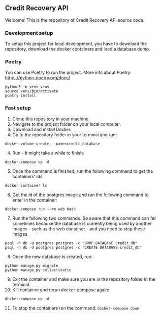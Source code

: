 ## Credit Recovery API

Welcome! This is the repository of Credit Recovery API source code.

### Development setup

To setup this project for local development, you have to download the repository, download the docker containers and load a database dump.

### Poetry
You can use Poetry to run the project. 
More info about Poetry: <https://python-poetry.org/docs/>

```
python3 -m venv venv
source venv/bin/activate
poetry install
```

### Fast setup
1. Clone this repository in your machine.
2. Navigate to the project folder on your local computer.
3. Download and install Docker.
4. Go to the repository folder in your terminal and run:

```
docker volume create --name=credit_database
```
4. Run - It might take a while to finish:
   
```
docker-compose up -d
```
5. Once the command is finished, run the following command to get the containers' ids:
``` 
docker container ls
```
6. Get the id of the postgres image and run the following command to enter in the container:
```
docker-compose run --rm web bash
```
7. Run the following two commands. Be aware that this command can fail sometimes because the database is currently being used by another images - such as the web container - and you need to stop these images.
```
psql -h db -U postgres postgres -c "DROP DATABASE credit_db"
psql -h db -U postgres postgres -c "CREATE DATABASE credit_db"
```
8. Once the new database is created, run:.
```
python manage.py migrate
python manage.py collectstatic
```
9. Exit the container and make sure you are in the repository folder in the terminal.
10. Kill container and rerun docker-compose again:
```
docker-compose up -d
```
11. To stop the containers run the command: `docker-compose down`